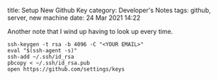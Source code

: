 title: Setup New Github Key
category: Developer's Notes
tags: github, server, new machine
date: 24 Mar 2021 14:22

Another note that I wind up having to look up every time.

```
ssh-keygen -t rsa -b 4096 -C "<YOUR EMAIL>"
eval "$(ssh-agent -s)"
ssh-add ~/.ssh/id_rsa
pbcopy < ~/.ssh/id_rsa.pub
open https://github.com/settings/keys
```
